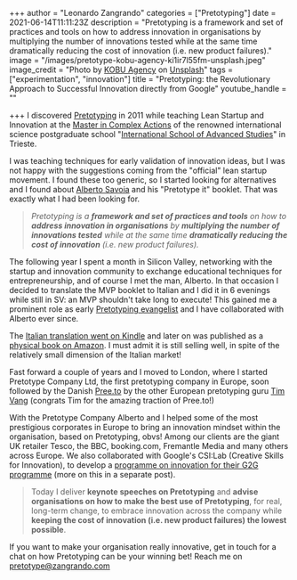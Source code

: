 +++
author = "Leonardo Zangrando"
categories = ["Pretotyping"]
date = 2021-06-14T11:11:23Z
description = "Pretotyping is a framework and set of practices and tools on how to address innovation in organisations by multiplying the number of innovations tested while at the same time dramatically reducing the cost of innovation (i.e. new product failures)."
image = "/images/pretotype-kobu-agency-ki1ir7l55fm-unsplash.jpeg"
image_credit = "Photo by [KOBU Agency](https://unsplash.com/@kobuagency?utm_source=unsplash&utm_medium=referral&utm_content=creditCopyText) on [Unsplash](https://unsplash.com/s/photos/paper-airplane?utm_source=unsplash&utm_medium=referral&utm_content=creditCopyText)"
tags = ["experimentation", "innovation"]
title = "Pretotyping: the Revolutionary Approach to Successful Innovation directly from Google"
youtube_handle = ""

+++
I discovered [Pretotyping](https://pretotyping.org) in 2011 while teaching Lean Startup and Innovation at the [Master in Complex Actions](https://www.sissa.it/bandi/master-complex-actions-%E2%80%93-mca) of the renowned international science postgraduate school "[International School of Advanced Studies](https://www.sissa.it/about-us)" in Trieste.

I was teaching techniques for early validation of innovation ideas, but I was not happy with the suggestions coming from the "official" lean startup movement. I found these too generic, so I started looking for alternatives and I found about [Alberto Savoia](https://www.linkedin.com/in/albertosavoia/) and his "Pretotype it" booklet. That was exactly what I had been looking for.

> _Pretotyping is a **framework and set of practices and tools** on how to **address innovation in organisations** by **multiplying the number of innovations tested** while at the same time **dramatically reducing the cost of innovation** (i.e. new product failures)._

The following year I spent a month in Silicon Valley, networking with the startup and innovation community to exchange educational techniques for entrepreneurship, and of course I met the man, Alberto. In that occasion I decided to translate the MVP booklet to Italian and I did it in 6 evenings while still in SV: an MVP shouldn't take long to execute! This gained me a prominent role as early [Pretotyping evangelist](https://www.pretotyping.org/story.html) and I have collaborated with Alberto ever since.

The [Italian translation went on Kindle](https://www.amazon.co.uk/Pretotype-Pretotipare-Italian-Alberto-Savoia-ebook/dp/B00AZ0IVC4/ref=tmm_kin_swatch_0) and later on was published as a [physical book on Amazon](https://www.amazon.co.uk/Pretotype-Pretotipare-Assicurati-costruire-costruirla/dp/1481881736/ref=sr_1_2). I must admit it is still selling well, in spite of the relatively small dimension of the Italian market!

Fast forward a couple of years and I moved to London, where I started Pretotype Company Ltd, the first pretotyping company in Europe, soon followed by the Danish [Pree.to](https://pree.to/) by the other European pretotyping guru [Tim Vang](https://www.linkedin.com/in/timvangmyc4/) (congrats Tim for the amazing traction of Pree.to!)

With the Pretotype Company Alberto and I helped some of the most prestigious corporates in Europe to bring an innovation mindset within the organisation, based on Pretotyping, obvs! Among our clients are the giant UK retailer Tesco, the BBC, booking.com, Fremantle Media and many others across Europe. We also collaborated with Google's CSI:Lab (Creative Skills for Innovation), to develop a [programme on innovation for their G2G programme](https://rework.withgoogle.com/guides/design-thinking/steps/run-a-CSI-Lab-on-design-thinking/) (more on this in a separate post).

> Today I deliver **keynote speeches on Pretotyping** and **advise organisations on how to make the best use of Pretotyping**, for real, long-term change, to embrace innovation across the company while **keeping the cost of innovation (i.e. new product failures) the lowest possible**.

If you want to make your organisation really innovative, get in touch for a chat on how Pretotyping can be your winning bet! Reach me on [pretotype@zangrando.com](mailto:pretotype@zangrando.com)